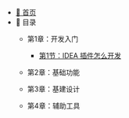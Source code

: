 - [:slightly_smiling_face: 首页](/README)
- :ghost: 目录
   - 第1章：开发入门
   
       - [第1节：IDEA 插件怎么开发](/md/idea-plugin/2021-08-27-技术调研IDEA插件怎么开发.md)
       
   
   - 第2章：基础功能
   
      
   
   - 第3章：基建设计
   
      
   
   - 第4章：辅助工具
       
       